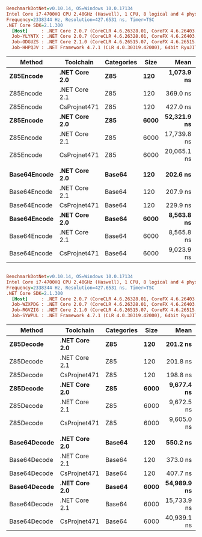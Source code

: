 ``` ini

BenchmarkDotNet=v0.10.14, OS=Windows 10.0.17134
Intel Core i7-4700HQ CPU 2.40GHz (Haswell), 1 CPU, 8 logical and 4 physical cores
Frequency=2338344 Hz, Resolution=427.6531 ns, Timer=TSC
.NET Core SDK=2.1.300
  [Host]     : .NET Core 2.0.7 (CoreCLR 4.6.26328.01, CoreFX 4.6.26403.03), 64bit RyuJIT
  Job-YLYNTX : .NET Core 2.0.7 (CoreCLR 4.6.26328.01, CoreFX 4.6.26403.03), 64bit RyuJIT
  Job-ODGUZS : .NET Core 2.1.0 (CoreCLR 4.6.26515.07, CoreFX 4.6.26515.06), 64bit RyuJIT
  Job-HHPQJV : .NET Framework 4.7.1 (CLR 4.0.30319.42000), 64bit RyuJIT-v4.7.3101.0


```
|       Method |     Toolchain | Categories | Size |        Mean |  Gen 0 | Allocated |
|------------- |-------------- |----------- |----- |------------:|-------:|----------:|
|    **Z85Encode** | **.NET Core 2.0** |        **Z85** |  **120** |  **1,073.9 ns** | **0.1030** |     **328 B** |
|    Z85Encode | .NET Core 2.1 |        Z85 |  120 |    369.0 ns | 0.1040 |     328 B |
|    Z85Encode |  CsProjnet471 |        Z85 |  120 |    427.0 ns | 0.1040 |     328 B |
|    **Z85Encode** | **.NET Core 2.0** |        **Z85** | **6000** | **52,321.9 ns** | **4.7607** |   **15032 B** |
|    Z85Encode | .NET Core 2.1 |        Z85 | 6000 | 17,739.8 ns | 4.7607 |   15032 B |
|    Z85Encode |  CsProjnet471 |        Z85 | 6000 | 20,065.1 ns | 4.7607 |   15056 B |
|              |               |            |      |             |        |           |
| **Base64Encode** | **.NET Core 2.0** |     **Base64** |  **120** |    **202.6 ns** | **0.1118** |     **352 B** |
| Base64Encode | .NET Core 2.1 |     Base64 |  120 |    207.9 ns | 0.1118 |     352 B |
| Base64Encode |  CsProjnet471 |     Base64 |  120 |    229.9 ns | 0.1118 |     352 B |
| **Base64Encode** | **.NET Core 2.0** |     **Base64** | **6000** |  **8,563.8 ns** | **5.0964** |   **16032 B** |
| Base64Encode | .NET Core 2.1 |     Base64 | 6000 |  8,565.8 ns | 5.0964 |   16032 B |
| Base64Encode |  CsProjnet471 |     Base64 | 6000 |  9,023.9 ns | 5.0964 |   16056 B |


``` ini

BenchmarkDotNet=v0.10.14, OS=Windows 10.0.17134
Intel Core i7-4700HQ CPU 2.40GHz (Haswell), 1 CPU, 8 logical and 4 physical cores
Frequency=2338344 Hz, Resolution=427.6531 ns, Timer=TSC
.NET Core SDK=2.1.300
  [Host]     : .NET Core 2.0.7 (CoreCLR 4.6.26328.01, CoreFX 4.6.26403.03), 64bit RyuJIT
  Job-WZXPDG : .NET Core 2.0.7 (CoreCLR 4.6.26328.01, CoreFX 4.6.26403.03), 64bit RyuJIT
  Job-RGVZIG : .NET Core 2.1.0 (CoreCLR 4.6.26515.07, CoreFX 4.6.26515.06), 64bit RyuJIT
  Job-SYWPUL : .NET Framework 4.7.1 (CLR 4.0.30319.42000), 64bit RyuJIT-v4.7.3101.0


```
|       Method |     Toolchain | Categories | Size |        Mean |  Gen 0 | Allocated |
|------------- |-------------- |----------- |----- |------------:|-------:|----------:|
|    **Z85Decode** | **.NET Core 2.0** |        **Z85** |  **120** |    **201.2 ns** | **0.0455** |     **144 B** |
|    Z85Decode | .NET Core 2.1 |        Z85 |  120 |    201.8 ns | 0.0455 |     144 B |
|    Z85Decode |  CsProjnet471 |        Z85 |  120 |    198.8 ns | 0.0455 |     144 B |
|    **Z85Decode** | **.NET Core 2.0** |        **Z85** | **6000** |  **9,677.4 ns** | **1.9073** |    **6024 B** |
|    Z85Decode | .NET Core 2.1 |        Z85 | 6000 |  9,672.5 ns | 1.9073 |    6024 B |
|    Z85Decode |  CsProjnet471 |        Z85 | 6000 |  9,605.0 ns | 1.9073 |    6026 B |
|              |               |            |      |             |        |           |
| **Base64Decode** | **.NET Core 2.0** |     **Base64** |  **120** |    **550.2 ns** | **0.0448** |     **144 B** |
| Base64Decode | .NET Core 2.1 |     Base64 |  120 |    373.0 ns | 0.0453 |     144 B |
| Base64Decode |  CsProjnet471 |     Base64 |  120 |    407.7 ns | 0.0453 |     144 B |
| **Base64Decode** | **.NET Core 2.0** |     **Base64** | **6000** | **54,989.9 ns** | **1.8921** |    **6024 B** |
| Base64Decode | .NET Core 2.1 |     Base64 | 6000 | 15,733.9 ns | 1.8921 |    6024 B |
| Base64Decode |  CsProjnet471 |     Base64 | 6000 | 40,939.1 ns | 1.8921 |    6026 B |
